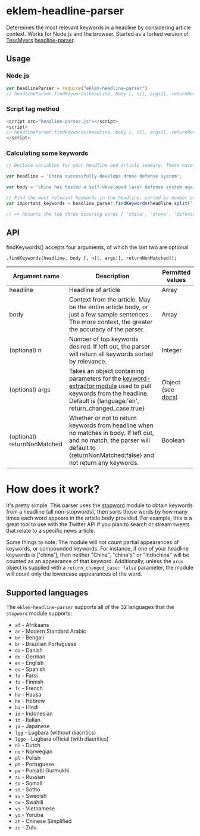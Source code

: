# eklem-headline-parser

Determines the most relevant keywords in a headline by considering article context. Works for Node.js and the browser. Started as a forked version of [TessMyers](https://github.com/TessMyers) [headline-parser](https://github.com/TessMyers/headline-parser).

## Usage

### Node.js

```javascript
var headlineParser = require("eklem-headline-parser")
// headlineParser.findKeywords(headline, body [, n][, args][, returnNonMatched]) now available
```

### Script tag method
```javascript
<script src="headline-parser.js"></script>
<script>
// headlineParser.findKeywords(headline, body [, n][, args][, returnNonMatched]) now available
</script>
```

### Calculating some keywords

```javascript
// Declare variables for your headline and article summary. These have been edited to provide a good example.

var headline = 'China successfully develops drone defense system';

var body = 'china has tested a self-developed laser defense system against small-scale low-altitude drones, state media said on Sunday. Reportedly, the drone defense is designed to destroy small-scale drones flying within an altitude of 500 meters and at speeds below 50 meters per second. In addition to the drone network, china has developed stealth jets and has built one aircraft carrier.';

// Find the most relevant keywords in the headline, sorted by number of appearances in the body text
var important_keywords = headline_parser.findKeywords(headline.split(' '), body.split(' '), 3);

// => Returns the top three occuring words [ 'china', 'drone', 'defense' ], with 'defense' appearing most often.
```

## API

findKeywords() accepts four arguments, of which the last two are optional. 

    .findKeywords(headline, body [, n][, args][, returnNonMatched]);

| Argument name | Description | Permitted values |
|---------------|-------------|------------------|
| headline| Headline of article | Array|
| body | Context from the article. May be the entire article body, or just a few sample sentences. The more context, the greater the accuracy of the parser.| Array|
| (optional) n | Number of top keywords desired. If left out, the parser will return all keywords sorted by relevance. | Integer |
| (optional) args | Takes an object containing parameters for the [keyword-extractor module](https://www.npmjs.org/package/keyword-extractor) used to pull keywords from the headline. Default is {language:'en', return_changed_case:true} | Object (see [docs](https://www.npmjs.org/package/keyword-extractor))|
| (optional) returnNonMatched | Whether or not to return keywords from headline when no matches in body. If left out, and no match, the parser will default to {returnNonMatched:false} and not return any keywords. | Boolean |
  
# How does it work?

It's pretty simple. This parser uses the [stopword](https://www.npmjs.org/package/stopword) module to obtain keywords from a headline (all non-stopwords), then sorts those words by how many times each word appears in the article body provided. For example, this is a great tool to use with the Twitter API if you plan to search or stream tweets that relate to a specific news article.

Some things to note: The module will not count partial appearances of keywords, or compounded keywords. For instance, if one of your headline keywords is ['china'], then neither "China", "china's" or "Indochina" will be counted as an appearance of that keyword. Additionally, unless the `args` object is supplied with  a `return_changed_case: false` parameter, the module will count only the lowercase appearances of the word.

## Supported languages

The `eklem-headline-parser` supports all of the 32 languages that the `stopword` module supports:

* `af` - Afrikaans
* `ar` - Modern Standard Arabic
* `bn` - Bengali
* `br` - Brazilian Portuguese
* `da` - Danish
* `de` - German
* `en` - English
* `es` - Spanish
* `fa` - Farsi
* `fi` - Finnish
* `fr` - French
* `ha` - Hausa
* `he` - Hebrew
* `hi` - Hindi
* `id` - Indonesian
* `it` - Italian
* `ja` - Japanese
* `lgg` - Lugbara (without diacritics)
* `lggo` - Lugbara official (with diacritics)
* `nl` - Dutch
* `no` - Norwegian
* `pl` - Polish
* `pt` - Portuguese
* `pa` - Punjabi Gurmukhi
* `ru` - Russian
* `so` - Somali
* `st` - Sotho
* `sv` - Swedish
* `sw` - Swahili
* `vi` - Vietnamese
* `yo` - Yoruba
* `zh` - Chinese Simplified
* `zu` - Zulu

